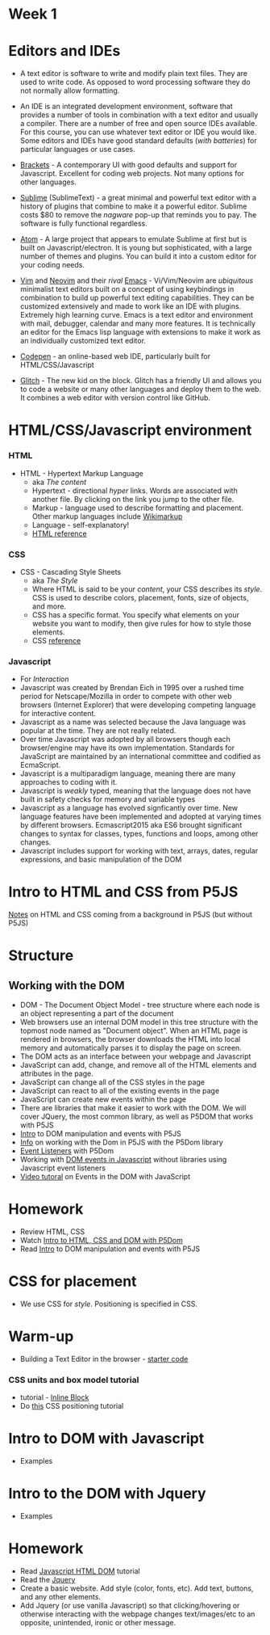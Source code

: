 # Week 1

# Editors and IDEs

* A text editor is software to write and modify plain text files. They are used to write code. As opposed to word processing software they do not normally allow formatting.

* An IDE is an integrated development environment, software that provides a number of tools in combination with a text editor and usually a compiler. There are a number of free and open source IDEs available. For this course, you can use whatever text editor or IDE you would like. Some editors and IDEs have good standard defaults (*with batteries*) for particular languages or use cases.

* [Brackets](http://brackets.io) - A contemporary UI with good defaults and support for Javascript. Excellent for coding web projects. Not many options for other languages.

* [Sublime](https://www.sublimetext.com/) (SublimeText) - a great minimal and powerful text editor with a history of plugins that combine to make it a powerful editor. Sublime costs $80 to remove the *nagware* pop-up that reminds you to pay. The software is fully functional regardless.

* [Atom](https://atom.io/) - A large project that appears to emulate Sublime at first but is built on Javascript/electron. It is young but sophisticated, with a large number of themes and plugins. You can build it into a custom editor for your coding needs.

* [Vim](http://www.vim.org/) and [Neovim](https://neovim.io/) and their *rival* [Emacs](https://www.gnu.org/software/emacs/) - Vi/Vim/Neovim are *ubiquitous* minimalist text editors built on a concept of using keybindings in combination to build up powerful text editing capabilities. They can be customized extensively and made to work like an IDE with plugins. Extremely high learning curve. Emacs is a text editor and environment with mail, debugger, calendar and many more features. It is technically an editor for the Emacs lisp language with extensions to make it work as an individually customized text editor.

* [Codepen](https://codepen.io/) - an online-based web IDE, particularly built for HTML/CSS/Javascript

* [Glitch](https://glitch.com/) - The new kid on the block. Glitch has a friendly UI and allows you to code a website or many other languages and deploy them to the web. It combines a web editor with version control like GitHub.

# HTML/CSS/Javascript environment

### HTML

* HTML - Hypertext Markup Language
  * aka *The content*
  * Hypertext - directional *hyper* links. Words are associated with another file. By clicking on the link you jump to the other file.
  * Markup - language used to describe formatting and placement. Other markup languages include [Wikimarkup](https://en.wikipedia.org/wiki/Wiki#Editing)
  * Language - self-explanatory!
  * [HTML reference](https://developer.mozilla.org/en-US/docs/Web/HTML/Element)

### CSS

* CSS - Cascading Style Sheets
  * aka *The Style*
  * Where HTML is said to be your *content*, your CSS describes its *style*. CSS is used to describe colors, placement, fonts, size of objects, and more.
  * CSS has a specific format. You specify what elements on your website you want to modify, then give rules for how to style those elements.
  * CSS [reference](http://cssreference.io/)

### Javascript
  * For *Interaction*
  * Javascript was created by Brendan Eich in 1995 over a rushed time period for Netscape/Mozilla in order to compete with other web browsers (Internet Explorer) that were developing competing language for interactive content.
  * Javascript as a name was selected because the Java language was popular at the time. They are not really related.
  * Over time Javascript was adopted by all browsers though each browser/engine may have its own implementation. Standards for JavaScript are maintained by an international committee and codified as EcmaScript.
  * Javascript is a multiparadigm language, meaning there are many approaches to coding with it.
  * Javascript is *weakly* typed, meaning that the language does not have built in safety checks for memory and variable types
  * Javascript as a language has evolved signficantly over time. New language features have been implemented and adopted at varying times by different browsers. Ecmascript2015 aka ES6 brought significant changes to syntax for classes, types, functions and loops, among other changes.
  * Javascript includes support for working with text, arrays, dates, regular expressions, and basic manipulation of the DOM

# Intro to HTML and CSS from P5JS

[Notes](https://github.com/processing/p5.js/wiki/Intro-to-HTML-and-CSS) on HTML and CSS coming from a background in P5JS (but without P5JS)

# Structure

## Working with the DOM

* DOM - The Document Object Model - tree structure where each node is an object representing a part of the document
* Web browsers use an internal DOM model in this tree structure with the topmost node named as "Document object". When an HTML page is rendered in browsers, the browser downloads the HTML into local memory and automatically parses it to display the page on screen.
* The DOM acts as an interface between your webpage and Javascript
* JavaScript can add, change, and remove all of the HTML elements and attributes in the page.
* JavaScript can change all of the CSS styles in the page
* JavaScript can react to all of the existing events in the page
* JavaScript can create new events within the page
* There are libraries that make it easier to work with the DOM. We will cover JQuery, the most common library, as well as P5DOM that works with P5JS
* [Intro](https://github.com/processing/p5.js/wiki/Intro-to-DOM-manipulation-and-events) to DOM manipulation and events with P5JS
* [Info](https://github.com/processing/p5.js/wiki/Beyond-the-canvas) on working with the Dom in P5JS with the P5Dom library
* [Event Listeners](https://github.com/processing/p5.js/wiki/Beyond-the-canvas#element-specific-listeners) with P5Dom
* Working with [DOM events in Javascript](https://www.smashingmagazine.com/2013/11/an-introduction-to-dom-events/) without libraries using Javascript event listeners
* [Video tutoral](https://javascriptforwp.com/intro-to-events/) on Events in the DOM with JavaScript

# Homework
  * Review HTML, CSS
  * Watch [Intro to HTML, CSS and DOM with P5Dom](https://www.youtube.com/playlist?list=PLRqwX-V7Uu6bI1SlcCRfLH79HZrFAtBvX)
  * Read [Intro](https://github.com/processing/p5.js/wiki/Intro-to-DOM-manipulation-and-events) to DOM manipulation and events with P5JS

# CSS for placement

* We use CSS for *style*. Positioning is specified in CSS.

# Warm-up
* Building a Text Editor in the browser - [starter code](https://gist.github.com/lee2sman/0c3fe0e05ed6f340102a6899ea04221e)

### CSS units and box model tutorial
* tutorial - [Inline Block](http://dustwell.com/div-span-inline-block.html)
* Do [this](http://www.barelyfitz.com/screencast/html-training/css/positioning/) CSS positioning tutorial

# Intro to DOM with Javascript
* Examples

# Intro to the DOM with Jquery  
* Examples

# Homework

* Read [Javascript HTML DOM](https://www.w3schools.com/js/js_htmldom.asp) tutorial
* Read the [Jquery](https://www.w3schools.com/jquery/)
* Create a basic website. Add style (color, fonts, etc). Add text, buttons, and any other elements.
* Add Jquery (or use vanilla Javascript) so that clicking/hovering or otherwise interacting with the webpage changes text/images/etc to an opposite, unintended, ironic or other message.
